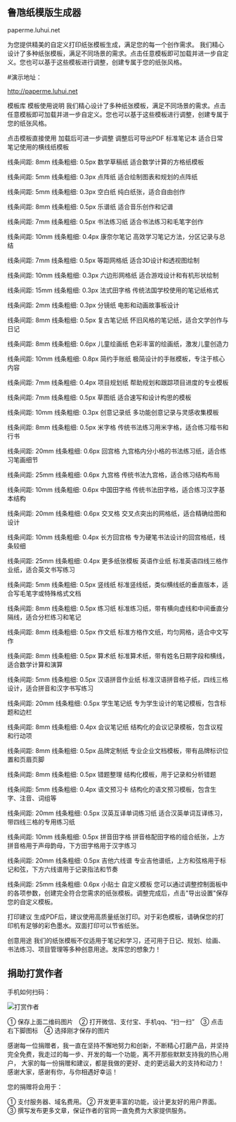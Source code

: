 ## 鲁虺纸模版生成器

paperme.luhui.net

为您提供精美的自定义打印纸张模板生成，满足您的每一个创作需求。
我们精心设计了多种纸张模板，满足不同场景的需求。点击任意模板即可加载并进一步自定义。您也可以基于这些模板进行调整，创建专属于您的纸张风格。

#演示地址：

http://paperme.luhui.net



模板库
模板使用说明
我们精心设计了多种纸张模板，满足不同场景的需求。点击任意模板即可加载并进一步自定义。您也可以基于这些模板进行调整，创建专属于您的纸张风格。

点击模板直接使用
加载后可进一步调整
调整后可导出PDF
标准笔记本
适合日常笔记使用的横线纸模板

线条间距: 8mm
线条粗细: 0.5px
数学草稿纸
适合数学计算的方格纸模板

线条间距: 5mm
线条粗细: 0.3px
点阵纸
适合绘制图表和规划的点阵纸

线条间距: 5mm
线条粗细: 0.3px
空白纸
纯白纸张，适合自由创作

线条间距: 8mm
线条粗细: 0.5px
乐谱纸
适合音乐创作和记谱

线条间距: 7mm
线条粗细: 0.5px
书法练习纸
适合书法练习和毛笔字创作

线条间距: 10mm
线条粗细: 0.4px
康奈尔笔记
高效学习笔记方法，分区记录与总结

线条间距: 7mm
线条粗细: 0.5px
等距网格纸
适合3D设计和透视图绘制

线条间距: 10mm
线条粗细: 0.3px
六边形网格纸
适合游戏设计和有机形状绘制

线条间距: 15mm
线条粗细: 0.3px
法式田字格
传统法国学校使用的笔记纸格式

线条间距: 2mm
线条粗细: 0.3px
分镜纸
电影和动画故事板设计

线条间距: 8mm
线条粗细: 0.5px
复古笔记纸
怀旧风格的笔记纸，适合文学创作与日记

线条间距: 8mm
线条粗细: 0.6px
儿童绘画纸
色彩丰富的绘画纸，激发儿童创造力

线条间距: 10mm
线条粗细: 0.8px
简约手账纸
极简设计的手账模板，专注于核心内容

线条间距: 7mm
线条粗细: 0.4px
项目规划纸
帮助规划和跟踪项目进度的专业模板

线条间距: 7mm
线条粗细: 0.5px
草图纸
适合速写和设计构思的模板

线条间距: 10mm
线条粗细: 0.3px
创意记录纸
多功能创意记录与灵感收集模板

线条间距: 8mm
线条粗细: 0.5px
米字格
传统书法练习用米字格，适合练习楷书和行书

线条间距: 20mm
线条粗细: 0.6px
回宫格
九宫格内分小格的书法练习纸，适合练习笔画细节

线条间距: 25mm
线条粗细: 0.6px
九宫格
传统书法九宫格，适合练习结构布局

线条间距: 10mm
线条粗细: 0.6px
中国田字格
传统书法田字格，适合练习汉字基本结构

线条间距: 20mm
线条粗细: 0.6px
交叉格
交叉点突出的网格纸，适合精确绘图和设计

线条间距: 10mm
线条粗细: 0.4px
长方回宫格
专为硬笔书法设计的回宫格纸，线条较细

线条间距: 25mm
线条粗细: 0.4px
更多纸张模板
英语作业纸
标准英语四线三格作业纸，适合英文书写练习

线条间距: 5mm
线条粗细: 0.5px
竖线纸
标准竖线纸，类似横线纸的垂直版本，适合写毛笔字或特殊格式文档

线条间距: 8mm
线条粗细: 0.5px
练习纸
标准练习纸，带有横向虚线和中间垂直分隔线，适合分栏练习和笔记

线条间距: 8mm
线条粗细: 0.5px
作文纸
标准方格作文纸，均匀网格，适合中文写作

线条间距: 8mm
线条粗细: 0.5px
算术纸
标准算术纸，带有姓名日期字段和横线，适合数学计算和演算

线条间距: 5mm
线条粗细: 0.5px
汉语拼音作业纸
标准汉语拼音格子纸，四线三格设计，适合拼音和汉字书写练习

线条间距: 20mm
线条粗细: 0.5px
学生笔记纸
专为学生设计的笔记模板，包含标题和边栏

线条间距: 8mm
线条粗细: 0.4px
会议笔记纸
结构化的会议记录模板，包含议程和行动项

线条间距: 8mm
线条粗细: 0.5px
品牌定制纸
专业企业文档模板，带有品牌标识位置和页眉页脚

线条间距: 8mm
线条粗细: 0.5px
错题整理
结构化模板，用于记录和分析错题

线条间距: 5mm
线条粗细: 0.4px
语文预习卡
结构化的语文预习模板，包含生字、注音、词组等

线条间距: 20mm
线条粗细: 0.5px
汉英互译单词练习纸
适合汉英单词互译练习，带四线三格的专用练习纸

线条间距: 10mm
线条粗细: 0.5px
拼音田字格
拼音格配田字格的组合纸张，上方拼音格用于声母韵母，下方田字格用于汉字练习

线条间距: 20mm
线条粗细: 0.5px
吉他六线谱
专业吉他谱纸，上方和弦格用于标记和弦，下方六线谱用于记录指法和节奏

线条间距: 25mm
线条粗细: 0.6px
小贴士
自定义模板
您可以通过调整控制面板中的各项参数，创建完全符合您需求的纸张模板。调整完成后，点击"导出设置"保存您的自定义模板。

打印建议
生成PDF后，建议使用高质量纸张打印。对于彩色模板，请确保您的打印机有足够的彩色墨水。双面打印可以节省纸张。

创意用途
我们的纸张模板不仅适用于笔记和学习，还可用于日记、规划、绘画、书法练习、项目管理等多种创意用途。发挥您的想象力！





## 捐助打赏作者

手机如何扫码：

![打赏作者](http://flash.luhui.net/images/zhifu.png)

① 保存上面二维码图片　② 打开微信、支付宝、手机qq、“扫一扫”　③ 点击右下脚图标　④ 选择刚才保存的图片

感谢每一位捐赠者，我一直在坚持不懈地努力和创新，不断精心打磨产品，并坚持完全免费，我走过的每一步、开发的每一个功能，离不开那些默默支持我的热心用户，
大家的每一份捐赠和建议，都是我做的更好、走的更远最大的支持和动力！感谢大家，感谢有你，与你相遇好幸运！

您的捐赠将会用于：

①  支付服务器、域名费用。
②  开发更丰富的功能，设计更友好的用户界面。
③  撰写发布更多文章，保证作者的官网一直免费为大家提供服务。




